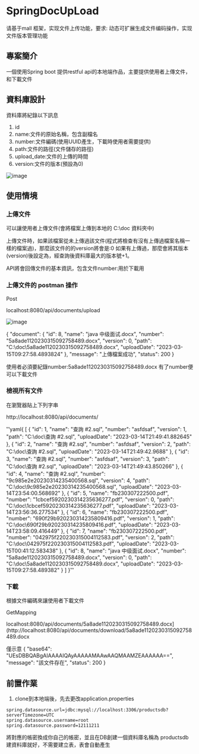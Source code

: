# SpringDocUpLoad
请基于mall 框架，实现文件上传功能，要求: 动态可扩展生成文件编码操作，实现文件版本管理功能

## 專案簡介

一個使用Spring boot 提供restful api的本地端作品，主要提供使用者上傳文件，和下載文件

## 資料庫設計

資料庫將紀錄以下訊息

1. id
2. name:文件的原始名稱，包含副檔名
3. number:文件編碼(使用UUID產生，下載時使用者需要提供)
4. path:文件的路徑(文件儲存的路徑)
5. upload_date:文件的上傳的時間
6. version:文件的版本(預設為0)

![image](https://user-images.githubusercontent.com/27859973/225179306-0dbde596-97d0-4c62-ad2e-3fba7ea2c961.png)

## 使用情境

### 上傳文件

可以讓使用者上傳文件(會將檔案上傳到本地的 C:\doc 資料夾中)

上傳文件時，如果該檔案從未上傳過該文件(程式將檢查有沒有上傳過檔案名稱一樣的檔案過)，那麼該文件的的version將會是:0
如果有上傳過，那麼會將其版本(version)後設定為，經查詢後資料庫最大的版本號+1。

API將會回傳文件的基本資訊，包含文件number:用於下載用

### 上傳文件的 postman 操作

Post

localhost:8080/api/documents/upload

![image](https://user-images.githubusercontent.com/27859973/225180625-e7b90a46-6729-479e-baa8-527d59e76077.png)

{
    "document": {
        "id": 8,
        "name": "java 中级面试.docx",
        "number": "5a8ade1120230315092758489.docx",
        "version": 0,
        "path": "C:\\doc\\5a8ade1120230315092758489.docx",
        "uploadDate": "2023-03-15T09:27:58.4893824"
    },
    "message": "上傳檔案成功",
    "status": 200
}

使用者必須要紀錄number:5a8ade1120230315092758489.docx
有了number便可以下載文件

### 檢視所有文件

在瀏覽器貼上下列字串

http://localhost:8080/api/documents/

‵‵‵yaml{
[
{
"id": 1,
"name": "查詢 #2.sql",
"number": "asfdsaf",
"version": 1,
"path": "C:\\doc\\查詢 #2.sql",
"uploadDate": "2023-03-14T21:49:41.882645"
},
{
"id": 2,
"name": "查詢 #2.sql",
"number": "asfdsaf",
"version": 2,
"path": "C:\\doc\\查詢 #2.sql",
"uploadDate": "2023-03-14T21:49:42.9688"
},
{
"id": 3,
"name": "查詢 #2.sql",
"number": "asfdsaf",
"version": 3,
"path": "C:\\doc\\查詢 #2.sql",
"uploadDate": "2023-03-14T21:49:43.850266"
},
{
"id": 4,
"name": "查詢 #2.sql",
"number": "9c985e2e20230314235400568.sql",
"version": 4,
"path": "C:\\doc\\9c985e2e20230314235400568.sql",
"uploadDate": "2023-03-14T23:54:00.568692"
},
{
"id": 5,
"name": "fb230307222500.pdf",
"number": "1cbcef5920230314235636277.pdf",
"version": 0,
"path": "C:\\doc\\1cbcef5920230314235636277.pdf",
"uploadDate": "2023-03-14T23:56:36.277534"
},
{
"id": 6,
"name": "fb230307222500.pdf",
"number": "690f29b920230314235809416.pdf",
"version": 1,
"path": "C:\\doc\\690f29b920230314235809416.pdf",
"uploadDate": "2023-03-14T23:58:09.416449"
},
{
"id": 7,
"name": "fb230307222500.pdf",
"number": "042975f220230315004112583.pdf",
"version": 2,
"path": "C:\\doc\\042975f220230315004112583.pdf",
"uploadDate": "2023-03-15T00:41:12.583438"
},
{
"id": 8,
"name": "java 中级面试.docx",
"number": "5a8ade1120230315092758489.docx",
"version": 0,
"path": "C:\\doc\\5a8ade1120230315092758489.docx",
"uploadDate": "2023-03-15T09:27:58.489382"
}
]
}‵‵‵

### 下載

根據文件編碼來讓使用者下載文件

GetMapping

localhost:8080/api/documents/5a8ade1120230315092758489.docx](http://localhost:8080/api/documents/download/5a8ade1120230315092758489.docx

僅示意
{
"base64": "UEsDBBQABgAIAAAAIQAyAAAAAMAAwAAQMAAMZEAAAAAA==",
"message": "該文件存在",
"status": 200
}


## 前置作業

1. clone到本地端後，先去更改application.properties

```
spring.datasource.url=jdbc:mysql://localhost:3306/productsdb?serverTimezone=UTC
spring.datasource.username=root
spring.datasource.password=12111211
```

將對應的帳密換成你自己的帳密，並且在DB創建一個資料庫名稱為 productsdb
建資料庫就好，不需要建立表，表會自動產生




